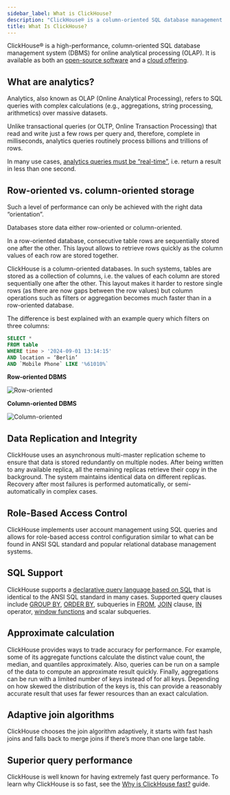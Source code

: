 ```yaml
---
sidebar_label: What is ClickHouse?
description: "ClickHouse® is a column-oriented SQL database management system (DBMS) for online analytical processing (OLAP). It is available as both an open-source software and a cloud offering."
title: What Is ClickHouse?
---
```


ClickHouse® is a high-performance, column-oriented SQL database management system (DBMS) for online analytical processing (OLAP). It is available as both an [open-source software](https://github.com/ClickHouse/ClickHouse) and a [cloud offering](https://clickhouse.com/cloud).

## What are analytics?

Analytics, also known as OLAP (Online Analytical Processing), refers to SQL queries with complex calculations (e.g., aggregations, string processing, arithmetics) over massive datasets. 

Unlike transactional queries (or OLTP, Online Transaction Processing) that read and write just a few rows per query and, therefore, complete in milliseconds, analytics queries routinely process billions and trillions of rows. 

In many use cases, [analytics queries must be “real-time”](https://clickhouse.com/engineering-resources/what-is-real-time-analytics), i.e. return a result in less than one second.

## Row-oriented vs. column-oriented storage

Such a level of performance can only be achieved with the right data “orientation”.

Databases store data either row-oriented or column-oriented.

In a row-oriented database, consecutive table rows are sequentially stored one after the other. This layout allows to retrieve rows quickly as the column values of each row are stored together. 

ClickHouse is a column-oriented databases. In such systems, tables are stored as a collection of columns, i.e. the values of each column are stored sequentially one after the other. This layout makes it harder to restore single rows (as there are now gaps between the row values) but column operations such as filters or aggregation becomes much faster than in a row-oriented database.

The difference is best explained with an example query which filters on three columns:  

```sql      
SELECT *  
FROM table  
WHERE time > '2024-09-01 13:14:15'
AND location = ‘Berlin’  
AND `Mobile Phone` LIKE '%61010%`
```

**Row-oriented DBMS**

![Row-oriented](@site/docs/en/images/row-oriented.gif#)

**Column-oriented DBMS**

![Column-oriented](@site/docs/en/images/column-oriented.gif#)

## Data Replication and Integrity

ClickHouse uses an asynchronous multi-master replication scheme to ensure that data is stored redundantly on multiple nodes. After being written to any available replica, all the remaining replicas retrieve their copy in the background. The system maintains identical data on different replicas. Recovery after most failures is performed automatically, or semi-automatically in complex cases.

## Role-Based Access Control

ClickHouse implements user account management using SQL queries and allows for role-based access control configuration similar to what can be found in ANSI SQL standard and popular relational database management systems.

## SQL Support

ClickHouse supports a [declarative query language based on SQL](/docs/en/sql-reference) that is identical to the ANSI SQL standard in many cases. Supported query clauses include [GROUP BY](/docs/en/sql-reference/statements/select/group-by), [ORDER BY](/docs/en/sql-reference/statements/select/order-by), subqueries in [FROM](/docs/en/sql-reference/statements/select/from), [JOIN](/docs/en/sql-reference/statements/select/join) clause, [IN](/docs/en/sql-reference/operators/in) operator, [window functions](/docs/en/sql-reference/window-functions) and scalar subqueries.

## Approximate calculation 

ClickHouse provides ways to trade accuracy for performance. For example, some of its aggregate functions calculate the distinct value count, the median, and quantiles approximately. Also, queries can be run on a sample of the data to compute an approximate result quickly. Finally, aggregations can be run with a limited number of keys instead of for all keys. Depending on how skewed the distribution of the keys is, this can provide a reasonably accurate result that uses far fewer resources than an exact calculation.

## Adaptive join algorithms

ClickHouse chooses the join algorithm adaptively, it starts with fast hash joins and falls back to merge joins if there’s more than one large table.

## Superior query performance

ClickHouse is well known for having extremely fast query performance.
To learn why ClickHouse is so fast, see the [Why is ClickHouse fast?](/docs/en/concepts/why-clickhouse-is-so-fast.md) guide.



<!-- 
## What is OLAP?
OLAP scenarios require real-time responses on top of large datasets for complex analytical queries with the following characteristics:
- Datasets can be massive - billions or trillions of rows
- Data is organized in tables that contain many columns
- Only a few columns are selected to answer any particular query
- Results must be returned in milliseconds or seconds

## Column-Oriented vs Row-Oriented Databases
In a row-oriented DBMS, data is stored in rows, with all the values related to a row physically stored next to each other.

In a column-oriented DBMS, data is stored in columns, with values from the same columns stored together.

## Why Column-Oriented Databases Work Better in the OLAP Scenario

Column-oriented databases are better suited to OLAP scenarios: they are at least 100 times faster in processing most queries. The reasons are explained in detail below, but the fact is easier to demonstrate visually:


See the difference?

The rest of this article explains why column-oriented databases work well for these scenarios, and why ClickHouse in particular [outperforms](/docs/en/concepts/why-clickhouse-is-so-fast#performance-when-inserting-data) others in this category.

## Why is ClickHouse so fast?

ClickHouse uses all available system resources to their full potential to process each analytical query as fast as possible. This is made possible due to a unique combination of analytical capabilities and attention to the low-level details required to implement the fastest OLAP database.

Helpful articles to dive deeper into this topic include:
- [ClickHouse Performance](/docs/en/concepts/why-clickhouse-is-so-fast)
- [Distinctive Features of ClickHouse](/docs/en/about-us/distinctive-features.md)
- [FAQ: Why is ClickHouse so fast?](/knowledgebase/why-clickhouse-is-so-fast)

## Processing Analytical Queries in Real Time

In a row-oriented DBMS, data is stored in this order:

| Row | WatchID     | JavaEnable | Title              | GoodEvent | EventTime           |
|-----|-------------|------------|--------------------|-----------|---------------------|
| #0 | 89354350662 | 1          | Investor Relations | 1         | 2016-05-18 05:19:20 |
| #1 | 90329509958 | 0          | Contact us         | 1         | 2016-05-18 08:10:20 |
| #2 | 89953706054 | 1          | Mission            | 1         | 2016-05-18 07:38:00 |
| #N | …           | …          | …                  | …         | …                   |

In other words, all the values related to a row are physically stored next to each other.

Examples of a row-oriented DBMS are MySQL, Postgres, and MS SQL Server.

In a column-oriented DBMS, data is stored like this:

| Row:        | #0                 | #1                 | #2                 | #N |
|-------------|---------------------|---------------------|---------------------|-----|
| WatchID:    | 89354350662         | 90329509958         | 89953706054         | …   |
| JavaEnable: | 1                   | 0                   | 1                   | …   |
| Title:      | Investor Relations  | Contact us          | Mission             | …   |
| GoodEvent:  | 1                   | 1                   | 1                   | …   |
| EventTime:  | 2016-05-18 05:19:20 | 2016-05-18 08:10:20 | 2016-05-18 07:38:00 | …   |

These examples only show the order that data is arranged in. The values from different columns are stored separately, and data from the same column is stored together.

Examples of a column-oriented DBMS: Vertica, Paraccel (Actian Matrix and Amazon Redshift), Sybase IQ, Exasol, Infobright, InfiniDB, MonetDB (VectorWise and Actian Vector), LucidDB, SAP HANA, Google Dremel, Google PowerDrill, Druid, and kdb+.

Different orders for storing data are better suited to different scenarios. The data access scenario refers to what queries are made, how often, and in what proportion; how much data is read for each type of query – rows, columns, and bytes; the relationship between reading and updating data; the working size of the data and how locally it is used; whether transactions are used, and how isolated they are; requirements for data replication and logical integrity; requirements for latency and throughput for each type of query, and so on.

The higher the load on the system, the more important it is to customize the system set up to match the requirements of the usage scenario, and the more fine grained this customization becomes. There is no system that is equally well-suited to significantly different scenarios. If a system is adaptable to a wide set of scenarios, under a high load, the system will handle all the scenarios equally poorly, or will work well for just one or few of possible scenarios.

### Key Properties of OLAP Scenario

- Tables are “wide,” meaning they contain a large number of columns.
- Datasets are large and queries require high throughput when processing a single query (up to billions of rows per second per server).
- Column values are fairly small: numbers and short strings (for example, 60 bytes per URL).
- Queries extract a large number of rows, but only a small subset of columns.
- For simple queries, latencies around 50ms are allowed.
- There is one large table per query; all tables are small, except for one.
- A query result is significantly smaller than the source data. In other words, data is filtered or aggregated, so the result fits in a single server’s RAM.
- Queries are relatively rare (usually hundreds of queries per server or less per second).
- Inserts happen in fairly large batches (\> 1000 rows), not by single rows.
- Transactions are not necessary.

It is easy to see that the OLAP scenario is very different from other popular scenarios (such as OLTP or Key-Value access). So it does not make sense to try to use OLTP or a Key-Value DB for processing analytical queries if you want to get decent performance. For example, if you try to use MongoDB or Redis for analytics, you will get very poor performance compared to OLAP databases.



### Input/output

1.  For an analytical query, only a small number of table columns need to be read. In a column-oriented database, you can read just the data you need. For example, if you need 5 columns out of 100, you can expect a 20-fold reduction in I/O.
2.  Since data is read in packets, it is easier to compress. Data in columns is also easier to compress. This further reduces the I/O volume.
3.  Due to the reduced I/O, more data fits in the system cache.

For example, the query “count the number of records for each advertising platform” requires reading one “advertising platform ID” column, which takes up 1 byte uncompressed. If most of the traffic was not from advertising platforms, you can expect at least 10-fold compression of this column. When using a quick compression algorithm, data decompression is possible at a speed of at least several gigabytes of uncompressed data per second. In other words, this query can be processed at a speed of approximately several billion rows per second on a single server. This speed is actually achieved in practice.

### CPU

Since executing a query requires processing a large number of rows, it helps to dispatch all operations for entire vectors instead of for separate rows, or to implement the query engine so that there is almost no dispatching cost. If you do not do this, with any half-decent disk subsystem, the query interpreter inevitably stalls the CPU. It makes sense to both store data in columns and process it, when possible, by columns.

There are two ways to do this:

1.  A vector engine. All operations are written for vectors, instead of for separate values. This means you do not need to call operations very often, and dispatching costs are negligible. Operation code contains an optimized internal cycle.

2.  Code generation. The code generated for the query has all the indirect calls in it.

This is not done in row-oriented databases, because it does not make sense when running simple queries. However, there are exceptions. For example, MemSQL uses code generation to reduce latency when processing SQL queries. (For comparison, analytical DBMSs require optimization of throughput, not latency.)

Note that for CPU efficiency, the query language must be declarative (SQL or MDX), or at least a vector (J, K). The query should only contain implicit loops, allowing for optimization.
 -->
